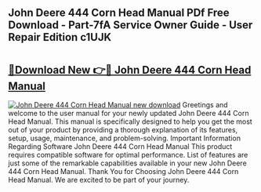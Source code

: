 ## John Deere 444 Corn Head Manual PDf Free Download - Part-7fA Service Owner Guide - User Repair Edition c1UJK

# <h2><a href="http://bc95363.oget.top/?id=John+Deere+444+Corn+Head+Manual">🔗Download New 👉🔴 John Deere 444 Corn Head Manual</a></h2>

[![John Deere 444 Corn Head Manual new download](https://i.imgur.com/5g1atiW.png)](http://bc95363.oget.top/?id=John+Deere+444+Corn+Head+Manual)
Greetings and welcome to the user manual for your newly updated John Deere 444 Corn Head Manual. This manual is specifically designed to help you get the most out of your product by providing a thorough explanation of its features, setup, usage, maintenance, and problem-solving. Important Information Regarding Software John Deere 444 Corn Head Manual This product requires compatible software for optimal performance. List of features are just some of the remarkable capabilities available in your new John Deere 444 Corn Head Manual. Thank You for Choosing John Deere 444 Corn Head Manual. We are excited to be part of your journey.
